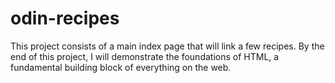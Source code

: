 # odin-recipes
This project consists of a main index page that will link a few recipes. By the end of this project, I will demonstrate the foundations of HTML, a fundamental building block of everything on the web.